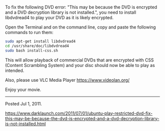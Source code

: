 To fix the following DVD error: "This may be because the DVD is encrypted and a DVD decryption library is not installed.", you need to install libdvdread4 to play your DVD as it is likely encrypted.

Open the Terminal and on the command line, copy and paste the following commands to run them:

```bash
sudo apt-get install libdvdread4
cd /usr/share/doc/libdvdread4
sudo bash install-css.sh
```

This will allow playback of commercial DVDs that are encrypted with CSS (Content Scrambling System) and your disc should now be able to play as intended.

Also, please use VLC Media Player https://www.videolan.org/

Enjoy your movie.

---

Posted Jul 1, 2011.

https://www.darklaunch.com/2011/07/01/ubuntu-play-restricted-dvd-fix-this-may-be-because-the-dvd-is-encrypted-and-a-dvd-decryption-library-is-not-installed.html